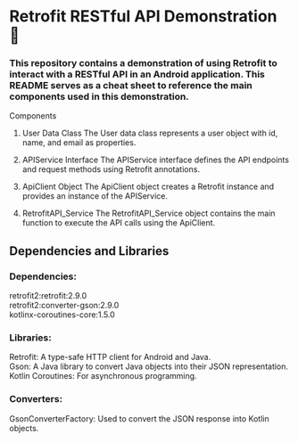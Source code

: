# Retrofit RESTful API Demonstration 🚀

### This repository contains a demonstration of using Retrofit to interact with a RESTful API in an Android application. This README serves as a cheat sheet to reference the main components used in this demonstration.

Components
1. User Data Class
The User data class represents a user object with id, name, and email as properties.

2. APIService Interface
The APIService interface defines the API endpoints and request methods using Retrofit annotations.

3. ApiClient Object
The ApiClient object creates a Retrofit instance and provides an instance of the APIService.

4. RetrofitAPI_Service
The RetrofitAPI_Service object contains the main function to execute the API calls using the ApiClient.


## Dependencies and Libraries

### Dependencies:

retrofit2:retrofit:2.9.0<br>
retrofit2:converter-gson:2.9.0<br>
kotlinx-coroutines-core:1.5.0

### Libraries:
Retrofit: A type-safe HTTP client for Android and Java.<br>
Gson: A Java library to convert Java objects into their JSON representation.<br>
Kotlin Coroutines: For asynchronous programming.<be>

### Converters:
GsonConverterFactory: Used to convert the JSON response into Kotlin objects.
